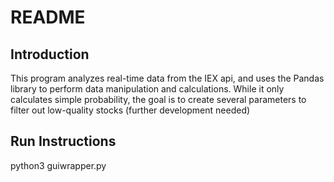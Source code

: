 # README

## Introduction
  This program analyzes real-time data from the IEX api, and uses the Pandas library to perform data manipulation and calculations. 
  While it only calculates simple probability, the goal is to create several parameters to filter out low-quality stocks (further development needed)
  
## Run Instructions
python3 guiwrapper.py
